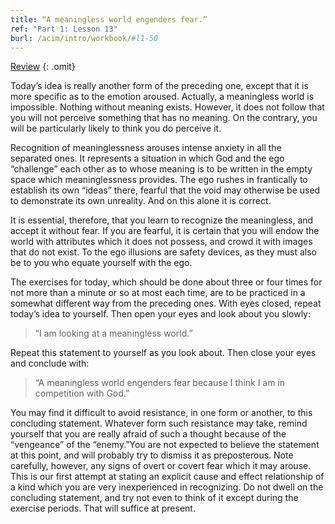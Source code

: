 ```yaml
---
title: “A meaningless world engenders fear.”
ref: "Part 1: Lesson 13"
burl: /acim/intro/workbook/#l1-50
---
```


<a class="hide-review" href="/acim/workbook/l053/#l013">Review</a>
{: .omit}

Today’s idea is really another form of the preceding one, except that it
is more specific as to the emotion aroused. Actually, a meaningless
world is impossible. Nothing without meaning exists. However, it does
not follow that you will not perceive something that has no meaning. On
the contrary, you will be particularly likely to think you do perceive
it.

Recognition of meaninglessness arouses intense anxiety in all the
separated ones. It represents a situation in which God and the ego
“challenge” each other as to whose meaning is to be written in the empty
space which meaninglessness provides. The ego rushes in frantically to
establish its own “ideas” there, fearful that the void may otherwise be
used to demonstrate its own unreality. And on this alone it is correct.

It is essential, therefore, that you learn to recognize the meaningless,
and accept it without fear. If you are fearful, it is certain that you
will endow the world with attributes which it does not possess, and
crowd it with images that do not exist. To the ego illusions are safety
devices, as they must also be to you who equate yourself with the ego.

The exercises for today, which should be done about three or four times
for not more than a minute or so at most each time, are to be practiced
in a somewhat different way from the preceding ones. With eyes closed,
repeat today’s idea to yourself. Then open your eyes and look about you
slowly:

> “I am looking at a meaningless world.”

Repeat this statement to yourself as you look about. Then close your eyes
and conclude with:

> “A meaningless world engenders fear because I think I am in
> competition with God.”

You may find it difficult to avoid resistance, in one form or another,
to this concluding statement. Whatever form such resistance
may take, remind yourself that you are really afraid of such a thought
because of the “vengeance” of the “enemy.”You are not expected to
believe the statement at this point, and will probably try to dismiss it
as preposterous. Note carefully, however, any signs of overt or covert
fear which it may arouse. This is our first attempt at stating an
explicit cause and effect relationship of a kind which you are very
inexperienced in recognizing. Do not dwell on the concluding statement,
and try not even to think of it except during the exercise periods. That
will suffice at present.

